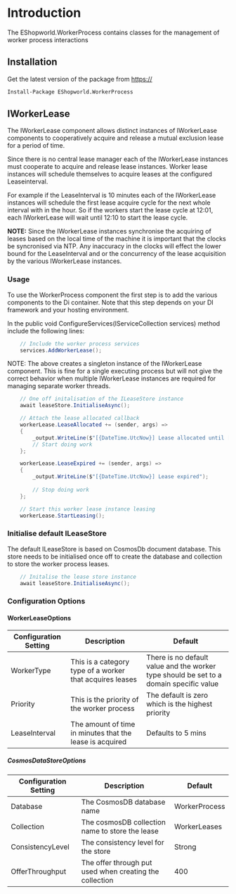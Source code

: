 # Introduction

The EShopworld.WorkerProcess contains classes for the management of worker process interactions

## Installation

Get the latest version of the package from <https://>

```ps
Install-Package EShopworld.WorkerProcess 
```

## IWorkerLease

The IWorkerLease component allows distinct instances of IWorkerLease components to cooperatively acquire and release a mutual exclusion lease for a period of time.

Since there is no central lease manager each of the IWorkerLease instances must cooperate to acquire and release lease instances. Worker lease instances will schedule themselves to acquire leases at the configured Leaseinterval.

For example if the LeaseInterval is 10 minutes each of the IWorkerLease instances will schedule the first lease acquire cycle for the next whole interval with in the hour. So if the workers start the lease cycle at 12:01, each IWorkerLease will wait until 12:10 to start the lease cycle.

**NOTE:** Since the IWorkerLease instances synchronise the acquiring of leases based on the local time of the machine it is important that the clocks be syncronised via NTP. Any inaccuracy in the clocks will effect the lower bound for the LeaseInterval and or the concurrency of the lease acquisition by the various IWorkerLease instances.

### Usage

To use the WorkerProcess component the first step is to add the various components to the Di container. Note that this step depends on your DI framework and your hosting environment.

In the public void ConfigureServices(IServiceCollection services) method include the following lines:

```csharp
    // Include the worker process services
    services.AddWorkerLease();
```

NOTE: The above creates a singleton instance of the IWorkerLease component. This is fine for a single executing process but will not give the correct behavior when multiple IWorkerLease instances are required for managing separate worker threads.

```csharp
    // One off initalisation of the ILeaseStore instance
    await leaseStore.InitialiseAsync();

    // Attach the lease allocated callback
    workerLease.LeaseAllocated += (sender, args) =>
    {
        _output.WriteLine($"[{DateTime.UtcNow}] Lease allocated until [{args.Expiry}]");
        // Start doing work
    };

    workerLease.LeaseExpired += (sender, args) =>
    {
        _output.WriteLine($"[{DateTime.UtcNow}] Lease expired");
        
        // Stop doing work
    };

    // Start this worker lease instance leasing
    workerLease.StartLeasing();
```

### Initialise default ILeaseStore

The default ILeaseStore is based on CosmosDb document database. This store needs to be initialised once off to create the database and collection to store the worker process leases.

```csharp
    // Initalise the lease store instance
    await leaseStore.InitialiseAsync();
```

### Configuration Options

#### WorkerLeaseOptions

Configuration Setting | Description | Default
---------|----------|----------
WorkerType | This is a category type of a worker that acquires leases | There is no default value and the worker type should be set to a domain specific value
Priority | This is the priority of the worker process | The default is zero which is the highest priority
LeaseInterval | The amount of time in minutes that the lease is acquired | Defaults to 5 mins

##### CosmosDataStoreOptions

Configuration Setting | Description | Default
---------|----------|----------
Database | The CosmosDB database name | WorkerProcess
Collection | The cosmosDB collection name to store the lease | WorkerLeases
ConsistencyLevel | The consistency level for the store | Strong
OfferThroughput | The offer through put used when creating the collection | 400